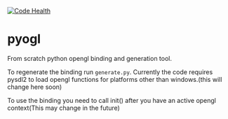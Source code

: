 [![Code Health](https://landscape.io/github/mdsitton/pyogl/master/landscape.svg?style=flat)](https://landscape.io/github/mdsitton/pyogl/master)
# pyogl
From scratch python opengl binding  and generation tool.

To regenerate the binding run `generate.py`.
Currently the code requires pysdl2 to load opengl functions for platforms other than windows.(this will change here soon)

To use the binding you need to call init() after you have an active opengl context(This may change in the future)